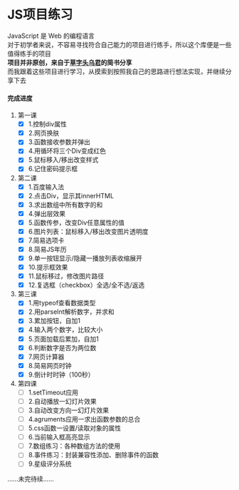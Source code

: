# JS项目练习
JavaScript 是 Web 的编程语言  
对于初学者来说，不容易寻找符合自己能力的项目进行练手，所以这个库便是一些值得练手的项目  
**项目并非原创，来自于[草字头乌君](https://www.jianshu.com/p/2961d9c317a3)的简书分享**  
而我跟着这些项目进行学习，从摸索到按照我自己的思路进行想法实现，并继续分享下去  
#### 完成进度
1. 第一课
    - [x] 1.控制div属性
    - [x] 2.网页换肤
    - [x] 3.函数接收参数并弹出
    - [x] 4.用循环将三个Div变成红色
    - [x] 5.鼠标移入/移出改变样式
    - [x] 6.记住密码提示框
2. 第二课
    - [x] 1.百度输入法
    - [x] 2.点击Div，显示其innerHTML
    - [x] 3.求出数组中所有数字的和
    - [x] 4.弹出层效果
    - [x] 5.函数传参，改变Div任意属性的值
    - [x] 6.图片列表：鼠标移入/移出改变图片透明度
    - [x] 7.简易选项卡
    - [x] 8.简易JS年历
    - [x] 9.单一按钮显示/隐藏一播放列表收缩展开
    - [x] 10.提示框效果
    - [x] 11.鼠标移过，修改图片路径
    - [x] 12.复选框（checkbox）全选/全不选/返选
3. 第三课
    - [x] 1.用typeof查看数据类型
    - [x] 2.用parseInt解析数字，并求和
    - [x] 3.累加按钮，自加1
    - [x] 4.输入两个数字，比较大小
    - [x] 5.页面加载后累加，自加1
    - [x] 6.判断数字是否为两位数
    - [x] 7.网页计算器
    - [x] 8.简易网页时钟
    - [x] 9.倒计时时钟（100秒）
4. 第四课
    - [ ] 1.setTimeout应用
    - [ ] 2.自动播放一幻灯片效果
    - [ ] 3.自动改变方向一幻灯片效果
    - [ ] 4.agruments应用一求出函数参数的总合
    - [ ] 5.css函数一设置/读取对象的属性
    - [ ] 6.当前输入框高亮显示
    - [ ] 7.数组练习：各种数组方法的使用
    - [ ] 8.事件练习：封装兼容性添加、删除事件的函数
    - [ ] 9.星级评分系统  
  
......未完待续......